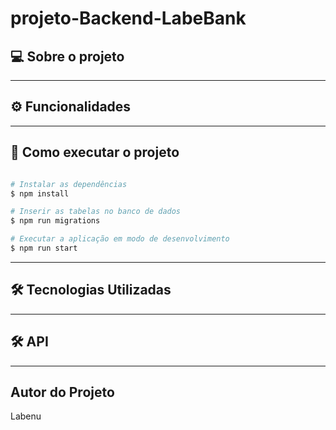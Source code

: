 # projeto-Backend-LabeBank

## 💻 Sobre o projeto



---

## ⚙️ Funcionalidades



---

## 🚀 Como executar o projeto

```bash

# Instalar as dependências
$ npm install

# Inserir as tabelas no banco de dados
$ npm run migrations

# Executar a aplicação em modo de desenvolvimento
$ npm run start

```
---

## 🛠 Tecnologias Utilizadas



---

## 🛠 API



---

## Autor do Projeto

Labenu
